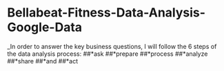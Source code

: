 # Bellabeat-Fitness-Data-Analysis-Google-Data


_In order to answer the key business questions, I will follow the 6 steps of the data analysis process: 
##*ask
##*prepare 
##*process 
##*analyze 
##*share 
##*and 
##*act
